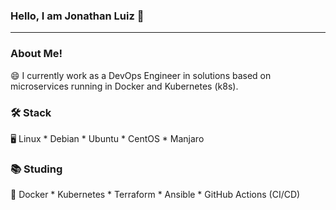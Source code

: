 ### Hello, I am Jonathan Luiz 👋

-------------------------------------------------------------------------

### About Me!

😄 I currently work as a DevOps Engineer in solutions based on microservices running in Docker and Kubernetes (k8s).

### 🛠️ Stack

🖥 Linux * Debian * Ubuntu * CentOS * Manjaro

### 📚 Studing

📝 Docker * Kubernetes * Terraform * Ansible * GitHub Actions (CI/CD)
<!--
**jhonthan/jhonthan** is a ✨ _special_ ✨ repository because its `README.md` (this file) appears on your GitHub profile.

Here are some ideas to get you started:

- 🔭 I’m currently working on ...
- 🌱 I’m currently learning ...
- 👯 I’m looking to collaborate on ...
- 🤔 I’m looking for help with ...
- 💬 Ask me about ...
- 📫 How to reach me: ...
- 😄 Pronouns: ...
- ⚡ Fun fact: ...
-->
